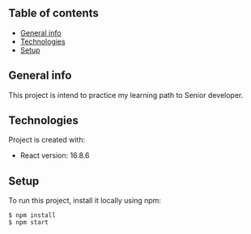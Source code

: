 ## Table of contents
* [General info](#general-info)
* [Technologies](#technologies)
* [Setup](#setup)

## General info
This project is intend to practice my learning path to Senior developer.
	
## Technologies
Project is created with:
* React version: 16.8.6
	
## Setup
To run this project, install it locally using npm:

```
$ npm install
$ npm start

```